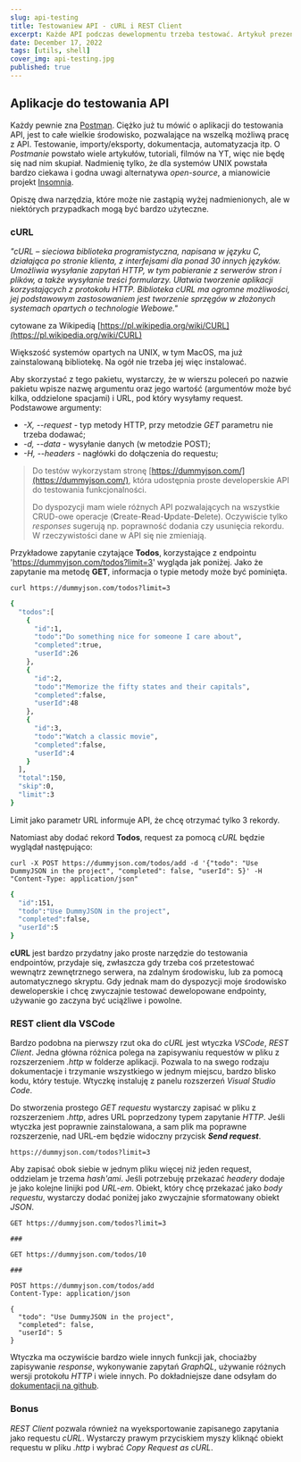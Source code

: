 ```yaml
---
slug: api-testing
title: Testowaniew API - cURL i REST Client
excerpt: Każde API podczas dewelopmentu trzeba testować. Artykuł prezentuje proste, szybkie i niezawodne alternatywy dla dobrze znanego Postmana.
date: December 17, 2022
tags: [utils, shell]
cover_img: api-testing.jpg
published: true
---
```


## Aplikacje do testowania API

Każdy pewnie zna [Postman](https://www.postman.com/). Ciężko już tu mówić o aplikacji do testowania API, jest to całe wielkie środowisko, pozwalające na wszelką możliwą pracę z API. Testowanie, importy/eksporty, dokumentacja, automatyzacja itp. O _Postmanie_ powstało wiele artykułów, tutoriali, filmów na YT, więc nie będę się nad nim skupiał. Nadmienię tylko, że dla systemów UNIX powstała bardzo ciekawa i godna uwagi alternatywa _open-source_, a mianowicie projekt [Insomnia](https://insomnia.rest/).

Opiszę dwa narzędzia, które może nie zastąpią wyżej nadmienionych, ale w niektórych przypadkach mogą być bardzo użyteczne.

### cURL

_"cURL – sieciowa biblioteka programistyczna, napisana w języku C, działająca po stronie klienta, z interfejsami dla ponad 30 innych języków. Umożliwia wysyłanie zapytań HTTP, w tym pobieranie z serwerów stron i plików, a także wysyłanie treści formularzy. Ułatwia tworzenie aplikacji korzystających z protokołu HTTP. Biblioteka cURL ma ogromne możliwości, jej podstawowym zastosowaniem jest tworzenie sprzęgów w złożonych systemach opartych o technologie Webowe."_

cytowane za Wikipedią [https://pl.wikipedia.org/wiki/CURL](https://pl.wikipedia.org/wiki/CURL)

Większość systemów opartych na UNIX, w tym MacOS, ma już zainstalowaną bibliotekę. Na ogół nie trzeba jej więc instalować.

Aby skorzystać z tego pakietu, wystarczy, że w wierszu poleceń po nazwie pakietu wpisze nazwę argumentu oraz jego wartość (argumentów może być kilka, oddzielone spacjami) i URL, pod który wysyłamy request. Podstawowe argumenty:

- _-X, --request_ - typ metody HTTP, przy metodzie _GET_ parametru nie trzeba dodawać;
- _-d, --data_ - wysyłanie danych (w metodzie POST);
- _-H, --headers_ - nagłówki do dołączenia do requestu;

> Do testów wykorzystam stronę [https://dummyjson.com/](https://dummyjson.com/), która udostępnia proste developerskie API do testowania funkcjonalności.
>
> Do dyspozycji mam wiele różnych API pozwalających na wszystkie CRUD-owe operacje (**C**reate-**R**ead-**U**pdate-**D**elete). Oczywiście tylko _responses_ sugerują np. poprawność dodania czy usunięcia rekordu. W rzeczywistości dane w API się nie zmieniają.

Przykładowe zapytanie czytające **Todos**, korzystające z endpointu 'https://dummyjson.com/todos?limit=3' wygląda jak poniżej. Jako że zapytanie ma metodę **GET**, informacja o typie metody może być pominięta.

```bash:terminal
curl https://dummyjson.com/todos?limit=3
```

```bash
{
  "todos":[
    {
      "id":1,
      "todo":"Do something nice for someone I care about",
      "completed":true,
      "userId":26
    },
    {
      "id":2,
      "todo":"Memorize the fifty states and their capitals",
      "completed":false,
      "userId":48
    },
    {
      "id":3,
      "todo":"Watch a classic movie",
      "completed":false,
      "userId":4
    }
  ],
  "total":150,
  "skip":0,
  "limit":3
}
```

Limit jako parametr URL informuje API, że chcę otrzymać tylko 3 rekordy.

Natomiast aby dodać rekord **Todos**, request za pomocą _cURL_ będzie wyglądał następująco:

```bash:terminal
curl -X POST https://dummyjson.com/todos/add -d '{"todo": "Use DummyJSON in the project", "completed": false, "userId": 5}' -H "Content-Type: application/json"
```

```bash
{
  "id":151,
  "todo":"Use DummyJSON in the project",
  "completed":false,
  "userId":5
}
```

**cURL** jest bardzo przydatny jako proste narzędzie do testowania endpointów, przydaje się, zwłaszcza gdy trzeba coś przetestować wewnątrz zewnętrznego serwera, na zdalnym środowisku, lub za pomocą automatycznego skryptu. Gdy jednak mam do dyspozycji moje środowisko deweloperskie i chcę zwyczajnie testować dewelopowane endpointy, używanie go zaczyna być uciążliwe i powolne.

### REST client dla VSCode

Bardzo podobna na pierwszy rzut oka do _cURL_ jest wtyczka _VSCode_, _REST Client_. Jedna główna różnica polega na zapisywaniu requestów w pliku z rozszerzeniem _.http_ w folderze aplikacji. Pozwala to na swego rodzaju dokumentacje i trzymanie wszystkiego w jednym miejscu, bardzo blisko kodu, który testuje. Wtyczkę instaluję z panelu rozszerzeń _Visual Studio Code_.

Do stworzenia prostego _GET requestu_ wystarczy zapisać w pliku z rozszerzeniem _.http_, adres URL poprzedzony typem zapytanie _HTTP_. Jeśli wtyczka jest poprawnie zainstalowana, a sam plik ma poprawne rozszerzenie, nad URL-em będzie widoczny przycisk _**Send request**_.

```bash:rest-test.http
https://dummyjson.com/todos?limit=3
```

Aby zapisać obok siebie w jednym pliku więcej niż jeden request, oddzielam je trzema _hash'ami_. Jeśli potrzebuję przekazać _headery_ dodaje je jako kolejne linijki pod _URL-em_. Obiekt, który chcę przekazać jako _body requestu_, wystarczy dodać poniżej jako zwyczajnie sformatowany obiekt _JSON_.

```bash:rest-test.http
GET https://dummyjson.com/todos?limit=3

###

GET https://dummyjson.com/todos/10

###

POST https://dummyjson.com/todos/add
Content-Type: application/json

{
  "todo": "Use DummyJSON in the project",
  "completed": false,
  "userId": 5
}
```

Wtyczka ma oczywiście bardzo wiele innych funkcji jak, chociażby zapisywanie _response_, wykonywanie zapytań _GraphQL_, używanie różnych wersji protokołu _HTTP_ i wiele innych. Po dokładniejsze dane odsyłam do [dokumentacji na github](https://github.com/Huachao/vscode-restclient).

### Bonus

_REST Client_ pozwala również na wyeksportowanie zapisanego zapytania jako requestu _cURL_. Wystarczy prawym przyciskiem myszy kliknąć obiekt requestu w pliku _.http_ i wybrać _Copy Request as cURL_.
